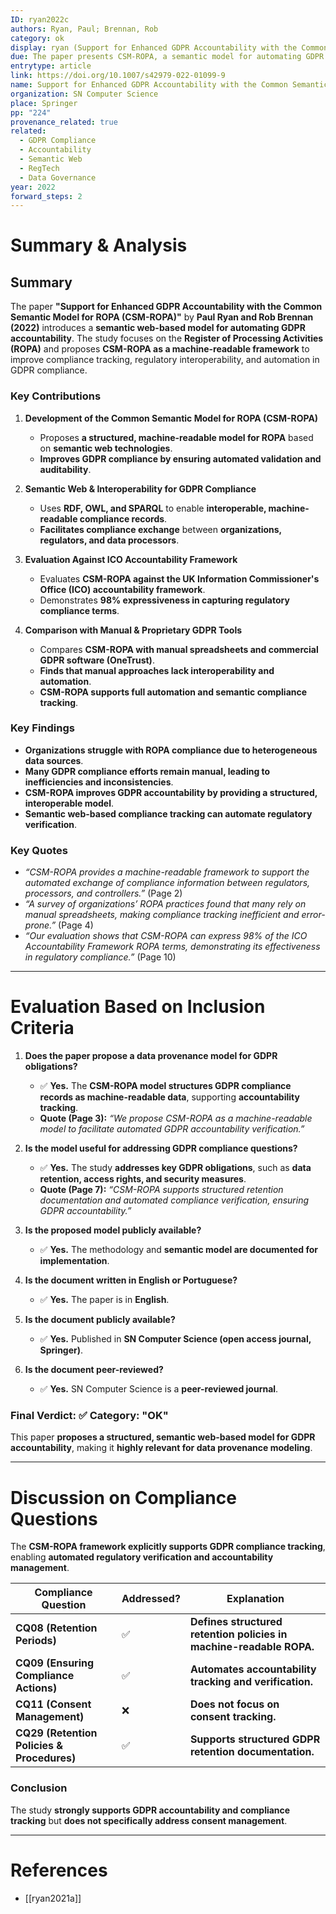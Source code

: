 ```yaml
---
ID: ryan2022c
authors: Ryan, Paul; Brennan, Rob
category: ok
display: ryan (Support for Enhanced GDPR Accountability with the Common Semantic Model for ROPA - CSM-ROPA)
due: The paper presents CSM-ROPA, a semantic model for automating GDPR accountability via machine-readable Registers of Processing Activities (ROPA), making it relevant for data provenance modeling.
entrytype: article
link: https://doi.org/10.1007/s42979-022-01099-9
name: Support for Enhanced GDPR Accountability with the Common Semantic Model for ROPA (CSM-ROPA)
organization: SN Computer Science
place: Springer
pp: "224"
provenance_related: true
related:
  - GDPR Compliance
  - Accountability
  - Semantic Web
  - RegTech
  - Data Governance
year: 2022
forward_steps: 2
---
```


# **Summary & Analysis**

## **Summary**

The paper **"Support for Enhanced GDPR Accountability with the Common Semantic Model for ROPA (CSM-ROPA)"** by **Paul Ryan and Rob Brennan (2022)** introduces a **semantic web-based model for automating GDPR accountability**. The study focuses on the **Register of Processing Activities (ROPA)** and proposes **CSM-ROPA as a machine-readable framework** to improve compliance tracking, regulatory interoperability, and automation in GDPR compliance.

### **Key Contributions**

1. **Development of the Common Semantic Model for ROPA (CSM-ROPA)**
    
    - Proposes **a structured, machine-readable model for ROPA** based on **semantic web technologies**.
    - **Improves GDPR compliance by ensuring automated validation and auditability**.
2. **Semantic Web & Interoperability for GDPR Compliance**
    
    - Uses **RDF, OWL, and SPARQL** to enable **interoperable, machine-readable compliance records**.
    - **Facilitates compliance exchange** between **organizations, regulators, and data processors**.
3. **Evaluation Against ICO Accountability Framework**
    
    - Evaluates **CSM-ROPA against the UK Information Commissioner's Office (ICO) accountability framework**.
    - Demonstrates **98% expressiveness in capturing regulatory compliance terms**.
4. **Comparison with Manual & Proprietary GDPR Tools**
    
    - Compares **CSM-ROPA with manual spreadsheets and commercial GDPR software (OneTrust)**.
    - **Finds that manual approaches lack interoperability and automation**.
    - **CSM-ROPA supports full automation and semantic compliance tracking**.

### **Key Findings**

- **Organizations struggle with ROPA compliance due to heterogeneous data sources**.
- **Many GDPR compliance efforts remain manual, leading to inefficiencies and inconsistencies**.
- **CSM-ROPA improves GDPR accountability by providing a structured, interoperable model**.
- **Semantic web-based compliance tracking can automate regulatory verification**.

### **Key Quotes**

- _“CSM-ROPA provides a machine-readable framework to support the automated exchange of compliance information between regulators, processors, and controllers.”_ (Page 2)
- _“A survey of organizations’ ROPA practices found that many rely on manual spreadsheets, making compliance tracking inefficient and error-prone.”_ (Page 4)
- _“Our evaluation shows that CSM-ROPA can express 98% of the ICO Accountability Framework ROPA terms, demonstrating its effectiveness in regulatory compliance.”_ (Page 10)

---

# **Evaluation Based on Inclusion Criteria**

1. **Does the paper propose a data provenance model for GDPR obligations?**
    
    - ✅ **Yes.** The **CSM-ROPA model structures GDPR compliance records as machine-readable data**, supporting **accountability tracking**.
    - **Quote (Page 3):** _“We propose CSM-ROPA as a machine-readable model to facilitate automated GDPR accountability verification.”_
2. **Is the model useful for addressing GDPR compliance questions?**
    
    - ✅ **Yes.** The study **addresses key GDPR obligations**, such as **data retention, access rights, and security measures**.
    - **Quote (Page 7):** _“CSM-ROPA supports structured retention documentation and automated compliance verification, ensuring GDPR accountability.”_
3. **Is the proposed model publicly available?**
    
    - ✅ **Yes.** The methodology and **semantic model are documented for implementation**.
4. **Is the document written in English or Portuguese?**
    
    - ✅ **Yes.** The paper is in **English**.
5. **Is the document publicly available?**
    
    - ✅ **Yes.** Published in **SN Computer Science (open access journal, Springer)**.
6. **Is the document peer-reviewed?**
    
    - ✅ **Yes.** SN Computer Science is a **peer-reviewed journal**.

### **Final Verdict:** ✅ **Category: "OK"**

This paper **proposes a structured, semantic web-based model for GDPR accountability**, making it **highly relevant for data provenance modeling**.

---

# **Discussion on Compliance Questions**

The **CSM-ROPA framework explicitly supports GDPR compliance tracking**, enabling **automated regulatory verification and accountability management**.

|**Compliance Question**|**Addressed?**|**Explanation**|
|---|---|---|
|**CQ08 (Retention Periods)**|✅|**Defines structured retention policies in machine-readable ROPA.**|
|**CQ09 (Ensuring Compliance Actions)**|✅|**Automates accountability tracking and verification.**|
|**CQ11 (Consent Management)**|❌|**Does not focus on consent tracking.**|
|**CQ29 (Retention Policies & Procedures)**|✅|**Supports structured GDPR retention documentation.**|

### **Conclusion**

The study **strongly supports GDPR accountability and compliance tracking** but **does not specifically address consent management**.

---

# References

- [[ryan2021a]]